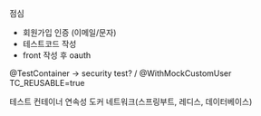 점심

- 회원가입 인증 (이메일/문자)
- 테스트코드 작성
- front 작성 후 oauth




@TestContainer
-> security test? /    @WithMockCustomUser
TC_REUSABLE=true

테스트 컨테이너 연속성
도커 네트워크(스프링부트, 레디스, 데이터베이스)